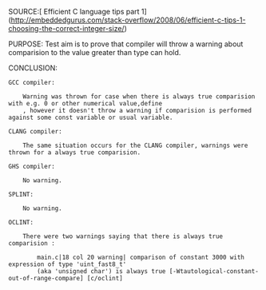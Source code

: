SOURCE:[ Efficient C language tips part 1] (http://embeddedgurus.com/stack-overflow/2008/06/efficient-c-tips-1-choosing-the-correct-integer-size/)

PURPOSE:
    Test aim is to prove that compiler will throw a warning about comparision to the value greater than
    type can hold.

CONCLUSION:

    GCC compiler:

        Warning was thrown for case when there is always true comparision with e.g. 0 or other numerical value,define
        , however it doesn't throw a warning if comparision is performed against some const variable or usual variable.

    CLANG compiler:

        The same situation occurs for the CLANG compiler, warnings were thrown for a always true comparision.

    GHS compiler:

        No warning.

    SPLINT:

        No warning.

    OCLINT:

        There were two warnings saying that there is always true comparision :

            main.c|18 col 20 warning| comparison of constant 3000 with expression of type 'uint_fast8_t' 
            (aka 'unsigned char') is always true [-Wtautological-constant-out-of-range-compare] [c/oclint]
